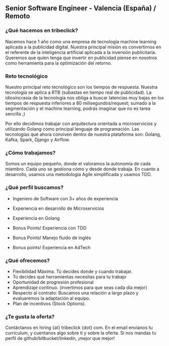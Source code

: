 ## Senior Software Engineer - Valencia (España) / Remoto

### ¿Qué hacemos en tribeclick?

Nacemos hace 1 año como una empresa de tecnología machine learning aplicada a la publicidad digital. Nuestra principal misión es convertirnos en el referente de la inteligencia artificial aplicada a la inversión publicitaria. Queremos que quien tenga que invertir en publicidad piense en nosotros como herramienta para la optimización del retorno.

### Reto tecnológico

Nuestro principal reto tecnológico son los tiempos de respuesta. Nuestra tecnología se aplica a RTB (subastas en tiempo real de publicidad). La idiosincrasia de la tecnología nos obliga a buscar latencias muy bajas en los tiempos de respuesta inferiores a 80 milisegundos/request; sumado a la segmentación y el machine learning, podrás imaginar que no es tarea sencilla ;)

Por ello decidimos trabajar con arquitectura orientada a microservicios y utilizando Golang como principal lenguaje de programación.
Las tecnologías que ahora conviven dentro de nuestra plataforma son: Golang, Kafka, Spark, Django y Airflow.

### ¿Cómo trabajamos?
Somos un equipo pequeño, donde el valoramos la autonomía de cada miembro. Cada uno se gestiona cómo y desde donde trabaja. En cuanto a desarrollo, usamos una metodología Agile simplificada y usamos TDD.

###  ¿Qué perfil buscamos?
- Ingeniero de Software con 3+ años de experiencia
- Experiencia en desarrollo de Microservicios
- Experiencia en Golang

- Bonus Points! Experiencia con TDD
- Bonus Points! Manejo fluido de inglés
- Bonus points! Experiencia en AdTech

### ¿Qué ofrecemos?
- Flexibilidad Máxima. Tú decides donde y cuando trabajar.
- Tú decides qué herramientas necesitas para tu trabajo
- Oportunidad de progresión profesional
- Aprendizaje continuo. (invertimos para que seas cada día mejor)
- Respecto al contrato: Buscamos una relación a largo plazo y evaluaremos la adaptación al equipo.
- Plan de incentivos (Stock Options).

### ¿Te gusta la oferta?
Contáctanos en hiring {at} tribeclick {dot} com. En el email envíanos tu currículum, y cuentanos algo sobre ti y sobre la oferta. Si nos mandas tu perfil de github/bitbucket/linkedin, ¡mejor que mejor!
